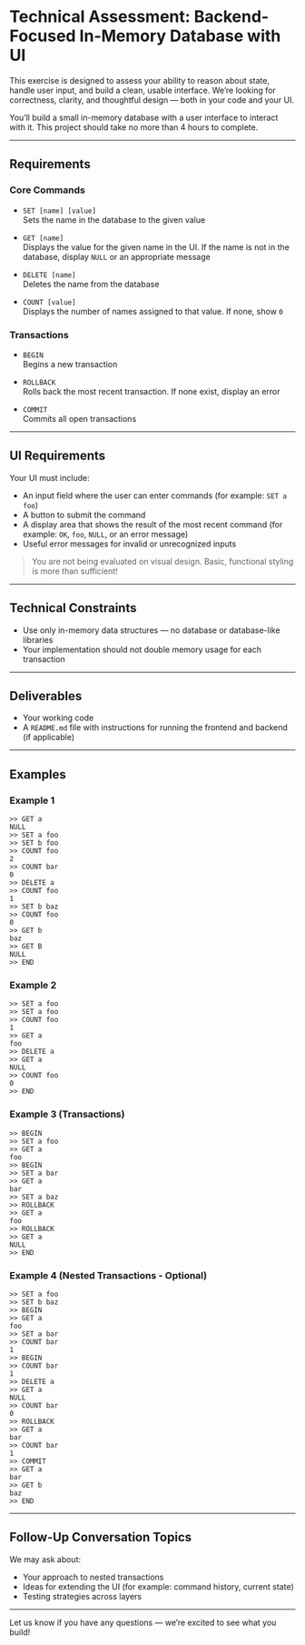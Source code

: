 # Technical Assessment: Backend-Focused In-Memory Database with UI

This exercise is designed to assess your ability to reason about state, handle user input, and build a clean, usable interface. We’re looking for correctness, clarity, and thoughtful design — both in your code and your UI.

You’ll build a small in-memory database with a user interface to interact with it. This project should take no more than 4 hours to complete.

---

## Requirements

### Core Commands

- `SET [name] [value]`  
  Sets the name in the database to the given value

- `GET [name]`  
  Displays the value for the given name in the UI. If the name is not in the database, display `NULL` or an appropriate message

- `DELETE [name]`  
  Deletes the name from the database

- `COUNT [value]`  
  Displays the number of names assigned to that value. If none, show `0`

### Transactions

- `BEGIN`  
  Begins a new transaction

- `ROLLBACK`  
  Rolls back the most recent transaction. If none exist, display an error

- `COMMIT`  
  Commits all open transactions

---

## UI Requirements

Your UI must include:

- An input field where the user can enter commands (for example: `SET a foo`)
- A button to submit the command
- A display area that shows the result of the most recent command (for example: `OK`, `foo`, `NULL`, or an error message)
- Useful error messages for invalid or unrecognized inputs

> You are not being evaluated on visual design. Basic, functional styling is more than sufficient!

---

## Technical Constraints

- Use only in-memory data structures — no database or database-like libraries
- Your implementation should not double memory usage for each transaction

---

## Deliverables

- Your working code
- A `README.md` file with instructions for running the frontend and backend (if applicable)

---

## Examples

### Example 1
```
>> GET a
NULL
>> SET a foo
>> SET b foo
>> COUNT foo
2
>> COUNT bar
0
>> DELETE a
>> COUNT foo
1
>> SET b baz
>> COUNT foo
0
>> GET b
baz
>> GET B
NULL
>> END
```

### Example 2
```
>> SET a foo
>> SET a foo
>> COUNT foo
1
>> GET a
foo
>> DELETE a
>> GET a
NULL
>> COUNT foo
0
>> END
```

### Example 3 (Transactions)
```
>> BEGIN 
>> SET a foo
>> GET a
foo
>> BEGIN 
>> SET a bar
>> GET a
bar
>> SET a baz
>> ROLLBACK 
>> GET a
foo
>> ROLLBACK 
>> GET a
NULL
>> END
```

### Example 4 (Nested Transactions - Optional)
```
>> SET a foo
>> SET b baz
>> BEGIN 
>> GET a
foo
>> SET a bar
>> COUNT bar
1
>> BEGIN 
>> COUNT bar
1
>> DELETE a
>> GET a
NULL
>> COUNT bar
0
>> ROLLBACK 
>> GET a
bar
>> COUNT bar
1
>> COMMIT 
>> GET a
bar
>> GET b
baz
>> END
```

---

## Follow-Up Conversation Topics

We may ask about:

- Your approach to nested transactions
- Ideas for extending the UI (for example: command history, current state)
- Testing strategies across layers

---

Let us know if you have any questions — we’re excited to see what you build!